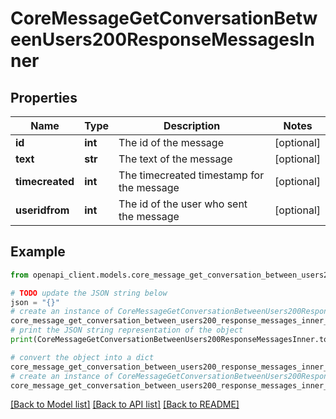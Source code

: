 # CoreMessageGetConversationBetweenUsers200ResponseMessagesInner


## Properties

Name | Type | Description | Notes
------------ | ------------- | ------------- | -------------
**id** | **int** | The id of the message | [optional] 
**text** | **str** | The text of the message | [optional] 
**timecreated** | **int** | The timecreated timestamp for the message | [optional] 
**useridfrom** | **int** | The id of the user who sent the message | [optional] 

## Example

```python
from openapi_client.models.core_message_get_conversation_between_users200_response_messages_inner import CoreMessageGetConversationBetweenUsers200ResponseMessagesInner

# TODO update the JSON string below
json = "{}"
# create an instance of CoreMessageGetConversationBetweenUsers200ResponseMessagesInner from a JSON string
core_message_get_conversation_between_users200_response_messages_inner_instance = CoreMessageGetConversationBetweenUsers200ResponseMessagesInner.from_json(json)
# print the JSON string representation of the object
print(CoreMessageGetConversationBetweenUsers200ResponseMessagesInner.to_json())

# convert the object into a dict
core_message_get_conversation_between_users200_response_messages_inner_dict = core_message_get_conversation_between_users200_response_messages_inner_instance.to_dict()
# create an instance of CoreMessageGetConversationBetweenUsers200ResponseMessagesInner from a dict
core_message_get_conversation_between_users200_response_messages_inner_from_dict = CoreMessageGetConversationBetweenUsers200ResponseMessagesInner.from_dict(core_message_get_conversation_between_users200_response_messages_inner_dict)
```
[[Back to Model list]](../README.md#documentation-for-models) [[Back to API list]](../README.md#documentation-for-api-endpoints) [[Back to README]](../README.md)


